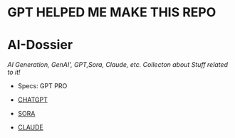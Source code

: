 
GPT HELPED ME MAKE THIS REPO
========================================

# AI-Dossier


*AI Generation, GenAI', GPT,Sora, Claude, etc. Collecton about Stuff related to it!*

- Specs: GPT PRO

- [CHATGPT](https://chatgpt.com) 
- [SORA](https://sora.chatgpt.com) 
- [CLAUDE](https://claude.ai) 
